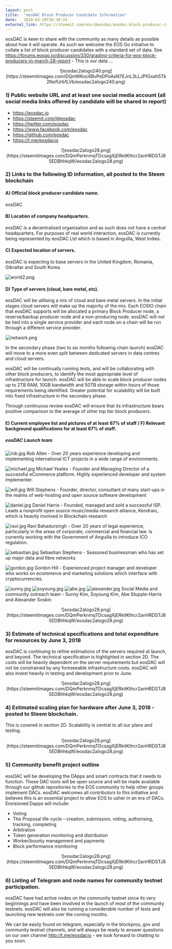 ```yaml
---
layout: post
title:  "eosDAC Block Producer Candidate Information"
date:   2018-03-20T16:30:24
external_link: https://steemit.com/eos/@eosdac/eosdac-block-producer-candidate-information
---
```

eosDAC is keen to share with the community as many details as possible about how it will operate. As such we welcome the EOS Go initiative to collate a list of block producer candidates with a standard set of data. See https://forums.eosgo.io/discussion/330/grading-criteria-for-eos-block-producers-in-march-28-report - This is our data ...

<center> ![eosdac2alogo240.png](https://steemitimages.com/DQmWKoc6BvPeDPoAsN7EJnL3LLJPfGxah5Tk2NofUrb1LVb/eosdac2alogo240.png)</center>

### 1) Public website URL and at least one social media account (all social media links offered by candidate will be shared in report)

* https://eosdac.io  
* https://steemit.com/@eosdac
* https://twitter.com/eosdac
* https://www.facebook.com/eosdac
* https://github.com/eosdac
* https://t.me/eosdacio

<center> ![eosdac2alogo28.png](https://steemitimages.com/DQmPerknmqTDcsagXjERkitKthcr2anHRDSTJ85EDBhhkqW/eosdac2alogo28.png) </center>

### 2) Links to the following ID information, all posted to the Steem blockchain

#### A) Official block producer candidate name.

eosDAC

#### B) Location of company headquarters.

eosDAC is a decentralised organisation and as such does not have a central headquarters. For purposes of real world interaction, eosDAC is currently being represented by eosDAC Ltd which is based in Anguilla, West Indies.

#### C) Expected location of servers. 

eosDAC is expecting to base servers in the United Kingdom, Romania, Gibraltar and South Korea. 

![world2.png](https://steemitimages.com/DQmPEQhnkBySyuEV8Bsv55reEr9jiDW1kEcXNG8PE9GmJ2V/world2.png)

#### D) Type of servers (cloud, bare metal, etc).

eosDAC will be utilising a mix of cloud and bare metal servers. In the initial stages cloud servers will make up the majority of the mix. Each EOSIO chain that eosDAC supports will be allocated a primary Block Producer node, a reserve/backup producer node and a non-producing node. eosDAC will not be tied into a single service provider and each node on a chain will be run through a different service provider. 

![network.png](https://steemitimages.com/DQmUGH9CS8uGHUGGMshxBmXRhknuEwDpaCoaCGu5cK8M48B/network.png)

In the secondary phase (two to six months following chain launch) eosDAC will move to a more even split between dedicated servers in data centres and cloud servers. 

eosDAC will be continually running tests, and will be collaborating with other block producers, to identify the most appropriate level of infrastructure for launch. eosDAC will be able to scale block producer nodes up to 2TB RAM, 10GB bandwidth and 50TB storage within hours of those requirements being identified. Greater potential for scalability will be built into fixed infrastructure in the secondary phase.

Through continuous review eosDAC will ensure that its infrastructure bears positive comparison to the average of other top tier block producers. 
 
#### E) Current employee list and pictures of at least 67% of staff / F) Relevant background qualifications for at least 67% of staff. 
##### eosDAC Launch team

![rob.jpg](https://steemitimages.com/DQmbav9eYZD9D9rQtHUKbgWnT4hPT7XY22qbXmt8q2nKULe/rob.jpg)
Rob Allen - Over 20 years experience developing and implementing international ICT projects in a wide range of environments. 

![michael.jpg](https://steemitimages.com/DQmQRcT8BvXFBEhrfzUACzsEieH5YotSpw3sWwiAXh3SXnz/michael.jpg)
Michael Yeates - Founder and Managing Director of a successful eCommerce platform. Highly experienced developer and system implementer.

![will.jpg](https://steemitimages.com/DQmSgyaoESitdfKVCtUbS5S722JV1jo5Wawk8dxChRZk5Je/will.jpg)
Will Stephens - Founder, director, consultant of many start-ups in the realms of web-hosting and open source software development

![daniel.jpg](https://steemitimages.com/DQmSUq6UMTBe1Kjafzm9RGUXkFSYmrgBuRexfhb1pfavGDC/daniel.jpg)
Daniel Harris - Founded, managed and sold a successful ISP. Leads a nonprofit open source music/media research alliance, Kendraio, which is heavily involved in Blockchain research

![ravi.jpg](https://steemitimages.com/DQmU5RHoCFeJ9yUpGDRrtuudWeuXv9agHeLWj9QAq4TaccH/ravi.jpg)
Ravi Bahadursingh - Over 20 years of legal experience, particularly in the areas of corporate, commercial and financial law. Is currently working with the Government of Anguilla to introduce ICO regulation.

![sebastian.jpg](https://steemitimages.com/DQmU6PrWug9TbKowJynhuf3zyzQsF7njgFQsUBxGEb9mF8N/sebastian.jpg)
Sebastian Stephens - Seasoned businessman who has set up major data and fibre networks

![gordon.jpg](https://steemitimages.com/DQmbCLD71E4Y8X6j5RCes47zduh7Lze7WYuPETQZEKZCnVC/gordon.jpg)
Gordon Hill - Experienced project manager and developer who works on ecommerce and marketing solutions which interface with cryptocurrencies.

![sunny.jpg](https://steemitimages.com/DQmRRdzzJxMJPVFF2bamAfWkoAd1vNf9EutEmTqzArSw3ZW/sunny.jpg)  ![soyoung.jpg](https://steemitimages.com/DQmUdMjzrFNo2qfkmQLbiWUD552rtar8syoSWxMm7RxPN4D/soyoung.jpg) ![abe.jpg](https://steemitimages.com/DQmaVTkwh6XV1wjSHnwQik6w2LajmbR5hPxfp2u3WXGnNGB/abe.jpg) ![alexander.jpg](https://steemitimages.com/DQmauB2UY49HVcWLUs74E35231GYTCjEEk6ke8SqdYifrJz/alexander.jpg)
Social Media and community outreach team - Sunny Kim, Soyoung Kim, Abe Stupple-Harris and Alexander Soskin
  
<center> ![eosdac2alogo28.png](https://steemitimages.com/DQmPerknmqTDcsagXjERkitKthcr2anHRDSTJ85EDBhhkqW/eosdac2alogo28.png) </center>

### 3)  Estimate of technical specifications and total expenditure for resources by June 3, 2018 

eosDAC is continuing to refine estimations of the servers required at launch, and beyond. The technical specification is highlighted in section 2D. The costs will be heavily dependent on the server requirements but eosDAC will not be constrained by any foreseeable infrastructure costs. eosDAC will also invest heavily in testing and development prior to June. 

<center> ![eosdac2alogo28.png](https://steemitimages.com/DQmPerknmqTDcsagXjERkitKthcr2anHRDSTJ85EDBhhkqW/eosdac2alogo28.png) </center>

### 4)  Estimated scaling plan for hardware after June 3, 2018 - posted to Steem blockchain.

This is covered in section 2D. Scalability is central to all our plans and testing.

<center> ![eosdac2alogo28.png](https://steemitimages.com/DQmPerknmqTDcsagXjERkitKthcr2anHRDSTJ85EDBhhkqW/eosdac2alogo28.png) </center>

### 5) Community benefit project outline

eosDAC will be developing the DApps and smart contracts that it needs to function. These DAC tools will be open source and will be made available through our github repositories to the EOS community to help other groups implement DACs. eosDAC welcomes all contributors to this initiative and believes this is an essential project to allow EOS to usher in an era of DACs. Envisioned Dapps will include:

* Voting
* The Proposal life-cycle – creation, submission, voting, authorising, tracking, completing
* Arbitration
* Token generation monitoring and distribution
* Worker/bounty management and payments
* Block performance monitoring

<center> ![eosdac2alogo28.png](https://steemitimages.com/DQmPerknmqTDcsagXjERkitKthcr2anHRDSTJ85EDBhhkqW/eosdac2alogo28.png) </center>

### 6) Listing of Telegram and node names for community testnet participation.

eosDAC have had active nodes on the community testnet since its very beginnings and have been involved in the launch of most of the community testnets. eosDAC will also be running a considerable number of tests and launching new testnets over the coming months. 

We can be easily found on telegram, especially in the blockpros, gov and community testnet channels, and will always be ready to answer questions on our own channel http://t.me/eosdacio - we look forward to chatting to you soon.
